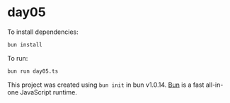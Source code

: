 # day05

To install dependencies:

```bash
bun install
```

To run:

```bash
bun run day05.ts
```

This project was created using `bun init` in bun v1.0.14. [Bun](https://bun.sh) is a fast all-in-one JavaScript runtime.

